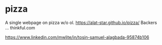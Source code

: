 # pizza
A single webpage on pizza w/o ol.
https://alat-star.github.io/pizza/
Backers ... thinkful.com
<script src="https://use.fontawesome.com/ce62ca5488.js"></script>
https://www.linkedin.com/mwlite/in/tosin-samuel-alagbada-95874b106
<script src="https://kit.fontawesome.com/c95ef03a6a.js" crossorigin="anonymous"></script>
